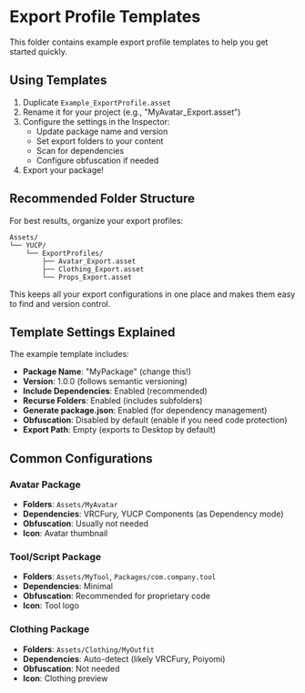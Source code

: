 # Export Profile Templates

This folder contains example export profile templates to help you get started quickly.

## Using Templates

1. Duplicate `Example_ExportProfile.asset`
2. Rename it for your project (e.g., "MyAvatar_Export.asset")
3. Configure the settings in the Inspector:
   - Update package name and version
   - Set export folders to your content
   - Scan for dependencies
   - Configure obfuscation if needed
4. Export your package!

## Recommended Folder Structure

For best results, organize your export profiles:

```
Assets/
└── YUCP/
    └── ExportProfiles/
        ├── Avatar_Export.asset
        ├── Clothing_Export.asset
        └── Props_Export.asset
```

This keeps all your export configurations in one place and makes them easy to find and version control.

## Template Settings Explained

The example template includes:
- **Package Name**: "MyPackage" (change this!)
- **Version**: 1.0.0 (follows semantic versioning)
- **Include Dependencies**: Enabled (recommended)
- **Recurse Folders**: Enabled (includes subfolders)
- **Generate package.json**: Enabled (for dependency management)
- **Obfuscation**: Disabled by default (enable if you need code protection)
- **Export Path**: Empty (exports to Desktop by default)

## Common Configurations

### Avatar Package
- **Folders**: `Assets/MyAvatar`
- **Dependencies**: VRCFury, YUCP Components (as Dependency mode)
- **Obfuscation**: Usually not needed
- **Icon**: Avatar thumbnail

### Tool/Script Package
- **Folders**: `Assets/MyTool`, `Packages/com.company.tool`
- **Dependencies**: Minimal
- **Obfuscation**: Recommended for proprietary code
- **Icon**: Tool logo

### Clothing Package
- **Folders**: `Assets/Clothing/MyOutfit`
- **Dependencies**: Auto-detect (likely VRCFury, Poiyomi)
- **Obfuscation**: Not needed
- **Icon**: Clothing preview





